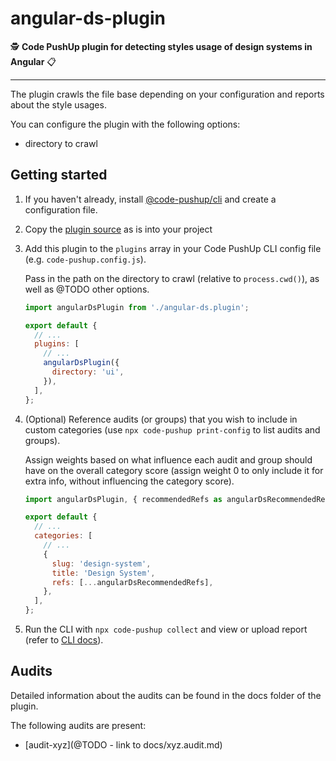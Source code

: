 # angular-ds-plugin

🕵️ **Code PushUp plugin for detecting styles usage of design systems in Angular** 📋

---

The plugin crawls the file base depending on your configuration and reports about the style usages.

You can configure the plugin with the following options:

- directory to crawl

## Getting started

1. If you haven't already, install [@code-pushup/cli](../cli/README.md) and create a configuration file.

2. Copy the [plugin source](../angular-ds-plugin) as is into your project

3. Add this plugin to the `plugins` array in your Code PushUp CLI config file (e.g. `code-pushup.config.js`).

   Pass in the path on the directory to crawl (relative to `process.cwd()`), as well as @TODO other options.

   ```js
   import angularDsPlugin from './angular-ds.plugin';

   export default {
     // ...
     plugins: [
       // ...
       angularDsPlugin({
         directory: 'ui',
       }),
     ],
   };
   ```

4. (Optional) Reference audits (or groups) that you wish to include in custom categories (use `npx code-pushup print-config` to list audits and groups).

   Assign weights based on what influence each audit and group should have on the overall category score (assign weight 0 to only include it for extra info, without influencing the category score).

   ```js
   import angularDsPlugin, { recommendedRefs as angularDsRecommendedRefs } from './angular-ds.Plugin';

   export default {
     // ...
     categories: [
       // ...
       {
         slug: 'design-system',
         title: 'Design System',
         refs: [...angularDsRecommendedRefs],
       },
     ],
   };
   ```

5. Run the CLI with `npx code-pushup collect` and view or upload report (refer to [CLI docs](../cli/README.md)).

## Audits

Detailed information about the audits can be found in the docs folder of the plugin.

The following audits are present:

- [audit-xyz](@TODO - link to docs/xyz.audit.md)
